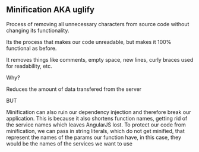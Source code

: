 ## Minification AKA uglify

Process of removing all unnecessary characters from source code without changing its functionality.

Its the process that makes our code unreadable, but makes it 100% functional as before. 

It removes things like comments, empty space, new lines, curly braces used for readability, etc.

Why? 

Reduces the amount of data transfered from the server

BUT

Minification can also ruin our dependency injection and therefore break our application. This is because it also shortens 
function names, getting rid of the service names which leaves AngularJS lost. To protect our code from minification, 
we can pass in string literals, which do not get minified, that represent the names of the params our function have, in this case, they would be the names of the services we want to use